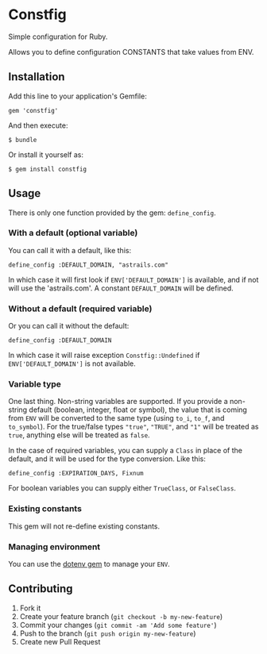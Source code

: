 # Constfig

Simple configuration for Ruby.

Allows you to define configuration CONSTANTS that take values from ENV.

## Installation

Add this line to your application's Gemfile:

    gem 'constfig'

And then execute:

    $ bundle

Or install it yourself as:

    $ gem install constfig

## Usage

There is only one function provided by the gem: `define_config`.

### With a default (optional variable)

You can call it with a default, like this:

    define_config :DEFAULT_DOMAIN, "astrails.com"

In which case it will first look if `ENV['DEFAULT_DOMAIN']` is available, and
if not will use the 'astrails.com'. A constant `DEFAULT_DOMAIN` will be
defined.

### Without a default (required variable)

Or you can call it without the default:

    define_config :DEFAULT_DOMAIN

In which case it will raise exception `Constfig::Undefined` if
`ENV['DEFAULT_DOMAIN']` is not available.

### Variable type

One last thing. Non-string variables are supported. If you provide a non-string
default (boolean, integer, float or symbol), the value that is coming from
`ENV` will be converted to the same type (using `to_i`, `to_f`, and
`to_symbol`).  For the true/false types `"true"`, `"TRUE"`, and `"1"` will be
treated as `true`, anything else will be treated as `false`.

In the case of required variables, you can supply a `Class` in place of the
default, and it will be used for the type conversion. Like this:

    define_config :EXPIRATION_DAYS, Fixnum

For boolean variables you can supply either `TrueClass`, or  `FalseClass`.

### Existing constants

This gem will not re-define existing constants.

### Managing environment

You can use the [dotenv gem](https://github.com/bkeepers/dotenv) to manage your `ENV`.

## Contributing

1. Fork it
2. Create your feature branch (`git checkout -b my-new-feature`)
3. Commit your changes (`git commit -am 'Add some feature'`)
4. Push to the branch (`git push origin my-new-feature`)
5. Create new Pull Request
